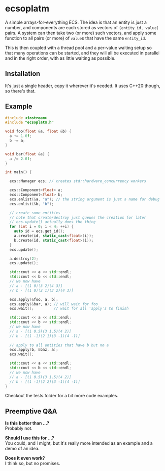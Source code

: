 # ecsoplatm
A simple arrays-for-everything ECS. The idea is that an entity is just a number, and components are each stored as vectors of `(entity_id, value)` pairs. A system can then take two (or more) such vectors, and apply some function to all pairs (or more) of `value`s that have the same `entity_id`.

This is then coupled with a thread pool and a per-value waiting setup so that many operations can be started, and they will all be executed in parallel and in the right order, with as little waiting as possible.

## Installation
It's just a single header, copy it wherever it's needed. It uses C++20 though, so there's that.

## Example
```C++
#include <iostream>
#include "ecsoplatm.h"

void foo(float &a, float &b) {
  a += 1.0f;
  b -= a;
}

void bar(float &a) {
  a /= 2.0f;
}

int main() {

  ecs::Manager ecs; // creates std::hardware_concurrency workers

  ecs::Component<float> a;
  ecs::Component<float> b;
  ecs.enlist(&a, "a"); // the string argument is just a name for debug printing
  ecs.enlist(&b, "b");

  // create some entities
  // note that create/destroy just queues the creation for later
  // ecs.update() actually does the thing
  for (int i = 0; i < 4; ++i) {
    auto id = ecs.get_id();
    a.create(id, static_cast<float>(i));
    b.create(id, static_cast<float>(i));
  }
  ecs.update();

  a.destroy(2);
  ecs.update();

  std::cout << a << std::endl;
  std::cout << b << std::endl;
  // we now have
  // a - [(1 0)(3 2)(4 3)]
  // b - [(1 0)(2 1)(3 2)(4 3)]

  ecs.apply(&foo, a, b);
  ecs.apply(&bar, a); // will wait for foo
  ecs.wait();         // wait for all 'apply's to finish

  std::cout << a << std::endl;
  std::cout << b << std::endl;
  // we now have
  // a - [(1 0.5)(3 1.5)(4 2)]
  // b - [(1 -1)(2 1)(3 -1)(4 -1)]
  
  // apply to all entities that have b but no a
  ecs.apply(b, &baz, a);
  ecs.wait();

  std::cout << a << std::endl;
  std::cout << b << std::endl;
  // we now have
  // a - [(1 0.5)(3 1.5)(4 2)]
  // b - [(1 -1)(2 2)(3 -1)(4 -1)]
}
```

Checkout the tests folder for a bit more code examples.

## Preemptive Q&A
__Is this better than ...?__  
Probably not.

__Should I use this for ...?__  
You could, and I might, but it's really more intended as an example and a demo of an idea.

__Does it even work?__  
I think so, but no promises.

